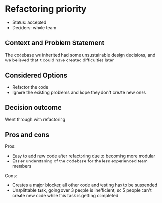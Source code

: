 # Refactoring priority

 - Status: accepted
 - Deciders: whole team

## Context and Problem Statement

The codebase we inherited had some unsustainable design decisions, and we believed that it could have created difficulties later

## Considered Options

 - Refactor the code
 - Ignore the existing problems and hope they don't create new ones

## Decision outcome

Went through with refactoring

## Pros and cons
Pros:
 - Easy to add new code after refactoring due to becoming more modular
 - Easier understaning of the codebase for the less experienced team members

Cons:
 - Creates a major blocker, all other code and testing has to be suspended
 - Unsplittable task, going over 3 people is inefficient, so 5 people can't create new code while this task is getting completed
